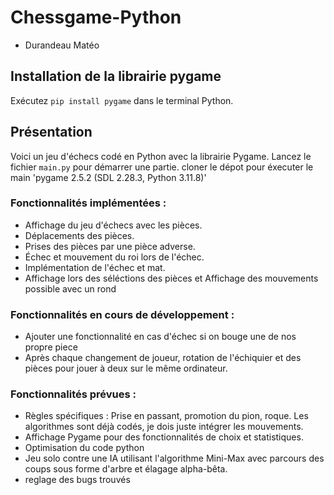 # Chessgame-Python
- Durandeau Matéo

## Installation de la librairie pygame

Exécutez `pip install pygame` dans le terminal Python.


## Présentation

Voici un jeu d'échecs codé en Python avec la librairie Pygame. Lancez le fichier `main.py` pour démarrer une partie.
cloner le dépot pour éxecuter le main
'pygame 2.5.2 (SDL 2.28.3, Python 3.11.8)'

### Fonctionnalités implémentées : 
- Affichage du jeu d'échecs avec les pièces.
- Déplacements des pièces.
- Prises des pièces par une pièce adverse.
- Échec et mouvement du roi lors de l'échec.
- Implémentation de l'échec et mat.
- Affichage lors des séléctions des pièces et Affichage des mouvements possible avec un rond

### Fonctionnalités en cours de développement : 
- Ajouter une fonctionnalité en cas d'échec si on bouge une de nos propre piece
- Après chaque changement de joueur, rotation de l'échiquier et des pièces pour jouer à deux sur le même ordinateur.

### Fonctionnalités prévues : 
- Règles spécifiques : Prise en passant, promotion du pion, roque. Les algorithmes sont déjà codés, je dois juste intégrer les mouvements.
- Affichage Pygame pour des fonctionnalités de choix et statistiques.
- Optimisation du code python
- Jeu solo contre une IA utilisant l'algorithme Mini-Max avec parcours des coups sous forme d'arbre et élagage alpha-bêta.
- reglage des bugs trouvés 
  
